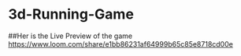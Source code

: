 # 3d-Running-Game
##Her is the Live Preview of the game
https://www.loom.com/share/e1bb86231af64999b65c85e8718cd00e
